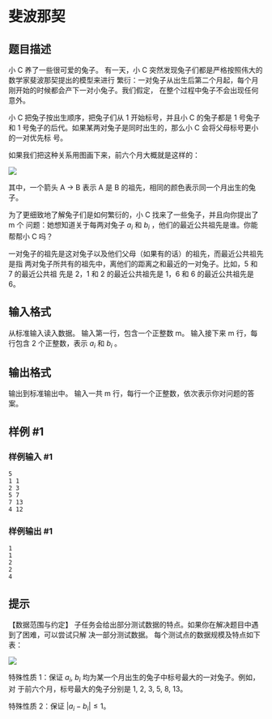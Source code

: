# 斐波那契

## 题目描述

小 C 养了一些很可爱的兔子。 有一天，小 C 突然发现兔子们都是严格按照伟大的数学家斐波那契提出的模型来进行 繁衍：一对兔子从出生后第二个月起，每个月刚开始的时候都会产下一对小兔子。我们假定， 在整个过程中兔子不会出现任何意外。

小 C 把兔子按出生顺序，把兔子们从 1 开始标号，并且小 C 的兔子都是 1 号兔子和 1 号兔子的后代。如果某两对兔子是同时出生的，那么小 C 会将父母标号更小的一对优先标 号。

如果我们把这种关系用图画下来，前六个月大概就是这样的：

 
  ![](https://cdn.luogu.com.cn/upload/pic/9806.png) 

其中，一个箭头 A → B 表示 A 是 B 的祖先，相同的颜色表示同一个月出生的兔子。

为了更细致地了解兔子们是如何繁衍的，小 C 找来了一些兔子，并且向你提出了 m 个 问题：她想知道关于每两对兔子 $a_i$ 和 $b_i$ ，他们的最近公共祖先是谁。你能帮帮小 C 吗？

 
一对兔子的祖先是这对兔子以及他们父母（如果有的话）的祖先，而最近公共祖先是指 两对兔子所共有的祖先中，离他们的距离之和最近的一对兔子。比如，5 和 7 的最近公共祖 先是 2，1 和 2 的最近公共祖先是 1，6 和 6 的最近公共祖先是 6。


## 输入格式

从标准输入读入数据。 输入第一行，包含一个正整数 m。 输入接下来 m 行，每行包含 2 个正整数，表示 $a_i$ 和 $b_i$ 。


## 输出格式

输出到标准输出中。 输入一共 m 行，每行一个正整数，依次表示你对问题的答案。


## 样例 #1

### 样例输入 #1
```
5 
1 1 
2 3 
5 7 
7 13 
4 12
```

### 样例输出 #1

```
1 
1 
2 
2 
4
```

## 提示

【数据范围与约定】 子任务会给出部分测试数据的特点。如果你在解决题目中遇到了困难，可以尝试只解 决一部分测试数据。 每个测试点的数据规模及特点如下表：

 ![](https://cdn.luogu.com.cn/upload/pic/9807.png) 

特殊性质 1：保证 $a_i$, $b_i$ 均为某一个月出生的兔子中标号最大的一对兔子。例如，对 于前六个月，标号最大的兔子分别是 1, 2, 3, 5, 8, 13。

特殊性质 2：保证 $|a_i-b_i|\le 1$。

